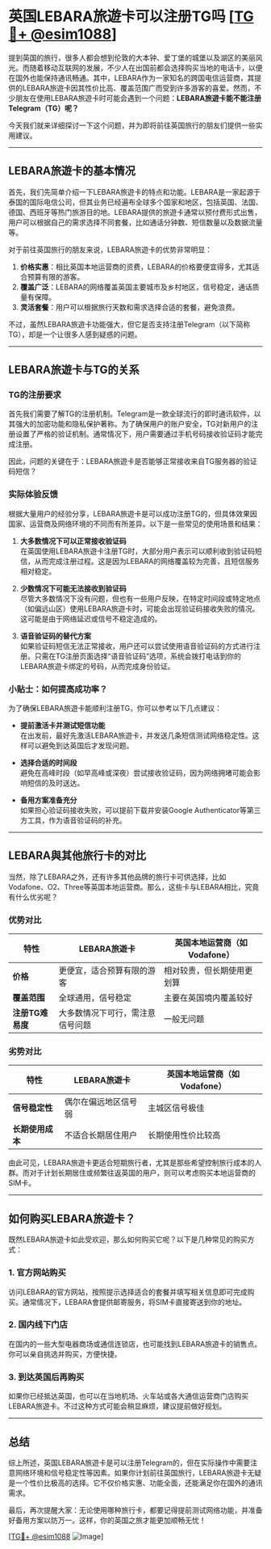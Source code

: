 # 英国LEBARA旅遊卡可以注册TG吗 [[TG💪+ @esim1088](https://t.me/s/esim1088)]

提到英国的旅行，很多人都会想到伦敦的大本钟、爱丁堡的城堡以及湖区的美丽风光。而随着移动互联网的发展，不少人在出国前都会选择购买当地的电话卡，以便在国外也能保持通讯畅通。其中，LEBARA作为一家知名的跨国电信运营商，其提供的LEBARA旅遊卡因其性价比高、覆盖范围广而受到许多游客的喜爱。然而，不少朋友在使用LEBARA旅遊卡时可能会遇到一个问题：**LEBARA旅遊卡能不能注册Telegram（TG）呢？**

今天我们就来详细探讨一下这个问题，并为即将前往英国旅行的朋友们提供一些实用建议。

---

## LEBARA旅遊卡的基本情况

首先，我们先简单介绍一下LEBARA旅遊卡的特点和功能。LEBARA是一家起源于泰国的国际电信公司，但其业务已经遍布全球多个国家和地区，包括英国、法国、德国、西班牙等热门旅游目的地。LEBARA提供的旅遊卡通常以预付费形式出售，用户可以根据自己的需求选择不同套餐，比如通话分钟数、短信数量以及数据流量等。

对于前往英国旅行的朋友来说，LEBARA旅遊卡的优势非常明显：

1. **价格实惠**：相比英国本地运营商的资费，LEBARA的价格要便宜得多，尤其适合预算有限的游客。
2. **覆盖广泛**：LEBARA的网络覆盖英国主要城市及乡村地区，信号稳定，通话质量有保障。
3. **灵活套餐**：用户可以根据旅行天数和需求选择合适的套餐，避免浪费。

不过，虽然LEBARA旅遊卡功能强大，但它是否支持注册Telegram（以下简称TG），却是一个让很多人感到疑惑的问题。

---

## LEBARA旅遊卡与TG的关系

### TG的注册要求

首先我们需要了解TG的注册机制。Telegram是一款全球流行的即时通讯软件，以其强大的加密功能和隐私保护著称。为了确保用户的账户安全，TG对新用户的注册设置了严格的验证机制。通常情况下，用户需要通过手机号码接收验证码才能完成注册。

因此，问题的关键在于：LEBARA旅遊卡是否能够正常接收来自TG服务器的验证码短信？

### 实际体验反馈

根据大量用户的经验分享，LEBARA旅遊卡是可以成功注册TG的，但具体效果因国家、运营商及网络环境的不同而有所差异。以下是一些常见的使用场景和结果：

1. **大多数情况下可以正常接收验证码**  
   在英国使用LEBARA旅遊卡注册TG时，大部分用户表示可以顺利收到验证码短信，从而完成注册过程。这是因为LEBARA的网络覆盖较为完善，且短信服务相对稳定。

2. **少数情况下可能无法接收到验证码**  
   尽管大多数情况下没有问题，但也有一些用户反映，在特定时间段或特定地点（如偏远山区）使用LEBARA旅遊卡时，可能会出现验证码接收失败的情况。这可能是由于网络延迟或信号不稳定造成的。

3. **语音验证码的替代方案**  
   如果验证码短信无法正常接收，用户还可以尝试使用语音验证码的方式进行注册。只需在TG注册页面选择“语音验证码”选项，系统会拨打电话到你的LEBARA旅遊卡绑定的号码，从而完成身份验证。

### 小贴士：如何提高成功率？

为了确保LEBARA旅遊卡能顺利注册TG，你可以参考以下几点建议：

- **提前激活卡并测试短信功能**  
  在出发前，最好先激活LEBARA旅遊卡，并发送几条短信测试网络稳定性。这样可以避免到达英国后才发现问题。

- **选择合适的时间段**  
  避免在高峰时段（如早高峰或深夜）尝试接收验证码，因为网络拥堵可能会影响短信的及时送达。

- **备用方案准备充分**  
  如果担心验证码接收失败，可以提前下载并安装Google Authenticator等第三方工具，作为语音验证码的补充。

---

## LEBARA與其他旅行卡的对比

当然，除了LEBARA之外，还有许多其他品牌的旅行卡可供选择，比如Vodafone、O2、Three等英国本地运营商。那么，这些卡与LEBARA相比，究竟有什么优劣呢？

### 优势对比

| 特性             | LEBARA旅遊卡                     | 英国本地运营商（如Vodafone）    |
|------------------|---------------------------------|--------------------------------|
| **价格**         | 更便宜，适合预算有限的游客        | 相对较贵，但长期使用更划算      |
| **覆盖范围**     | 全球通用，信号稳定               | 主要在英国境内覆盖较好          |
| **注册TG难易度** | 大多数情况下可行，需注意信号问题 | 一般无问题                      |

### 劣势对比

| 特性             | LEBARA旅遊卡                     | 英国本地运营商（如Vodafone）    |
|------------------|---------------------------------|--------------------------------|
| **信号稳定性**   | 偶尔在偏远地区信号弱            | 主城区信号极佳                  |
| **长期使用成本** | 不适合长期居住用户               | 长期使用性价比较高              |

由此可见，LEBARA旅遊卡更适合短期旅行者，尤其是那些希望控制旅行成本的人群。而对于计划长期居住或频繁往返英国的用户，则可以考虑购买本地运营商的SIM卡。

---

## 如何购买LEBARA旅遊卡？

既然LEBARA旅遊卡如此受欢迎，那么如何购买它呢？以下是几种常见的购买方式：

### 1. 官方网站购买
访问LEBARA的官方网站，按照提示选择适合的套餐并填写相关信息即可完成购买。通常情况下，LEBARA會提供邮寄服务，将SIM卡直接寄送到你的地址。

### 2. 国内线下门店
在国内的一些大型电器商场或通信连锁店，也可能找到LEBARA旅遊卡的销售点。你可以亲自挑选并购买，方便快捷。

### 3. 到达英国后再购买
如果你已经抵达英国，也可以在当地机场、火车站或各大通信运营商门店购买LEBARA旅遊卡。不过这种方式可能会稍显麻烦，建议提前做好规划。

---

## 总结

综上所述，英国LEBARA旅遊卡是可以注册Telegram的，但在实际操作中需要注意网络环境和信号稳定性等因素。如果你计划前往英国旅行，LEBARA旅遊卡无疑是一个性价比极高的选择。它不仅价格实惠、功能全面，还能满足你在国外的通讯需求。

最后，再次提醒大家：无论使用哪种旅行卡，都要记得提前测试网络功能，并准备好备用方案以防万一。这样，你的英国之旅才能更加顺畅无忧！

[[TG💪+ @esim1088](https://t.me/s/esim1088) ![Image](https://i.postimg.cc/4NQfJmqS/Snipaste-2025-05-13-00-14-12.png)]